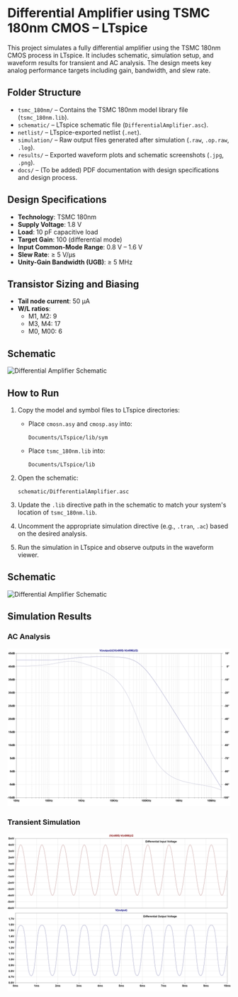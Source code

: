 # Differential Amplifier using TSMC 180nm CMOS – LTspice

This project simulates a fully differential amplifier using the TSMC 180nm CMOS process in LTspice. It includes schematic, simulation setup, and waveform results for transient and AC analysis. The design meets key analog performance targets including gain, bandwidth, and slew rate.

## Folder Structure

- `tsmc_180nm/` – Contains the TSMC 180nm model library file (`tsmc_180nm.lib`).
- `schematic/` – LTspice schematic file (`DifferentialAmplifier.asc`).
- `netlist/` – LTspice-exported netlist (`.net`).
- `simulation/` – Raw output files generated after simulation (`.raw`, `.op.raw`, `.log`).
- `results/` – Exported waveform plots and schematic screenshots (`.jpg`, `.png`).
- `docs/` – (To be added) PDF documentation with design specifications and design process.

## Design Specifications

- **Technology**: TSMC 180nm
- **Supply Voltage**: 1.8 V
- **Load**: 10 pF capacitive load
- **Target Gain**: 100 (differential mode)
- **Input Common-Mode Range**: 0.8 V – 1.6 V
- **Slew Rate**: ≥ 5 V/μs
- **Unity-Gain Bandwidth (UGB)**: ≥ 5 MHz

## Transistor Sizing and Biasing

- **Tail node current**: 50 μA
- **W/L ratios**:
  - M1, M2: 9
  - M3, M4: 17
  - M0, M00: 6

## Schematic
![Differential Amplifier Schematic](results/Circuit_Schematic.png)


## How to Run

1. Copy the model and symbol files to LTspice directories:
   - Place `cmosn.asy` and `cmosp.asy` into:
     ```
     Documents/LTspice/lib/sym
     ```
   - Place `tsmc_180nm.lib` into:
     ```
     Documents/LTspice/lib
     ```

2. Open the schematic:
    ```
    schematic/DifferentialAmplifier.asc
    ```

3. Update the `.lib` directive path in the schematic to match your system's location of `tsmc_180nm.lib`.

4. Uncomment the appropriate simulation directive (e.g., `.tran`, `.ac`) based on the desired analysis.

5. Run the simulation in LTspice and observe outputs in the waveform viewer.

## Schematic

![Differential Amplifier Schematic](results/CircuitSchematic.jpg)

## Simulation Results

### AC Analysis

![AC Response](results/ACAnalysis.jpg)

### Transient Simulation

![Transient Output](results/TransientSimulation.jpg)


